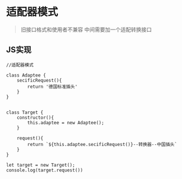 # 适配器模式

> 旧接口格式和使用者不兼容
> 中间需要加一个适配转换接口

## JS实现

```
//适配器模式

class Adaptee {
    secificRequest(){
        return '德国标准插头'
    }
}


class Target {
    constructor(){
        this.adaptee = new Adaptee();
    }

    request(){
        return `${this.adaptee.secificRequest()}--转换器--中国插头`
    }
}

let target = new Target();
console.log(target.request())
```